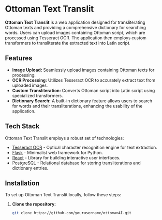 # Ottoman Text Translit

**Ottoman Text Translit** is a web application designed for transliterating Ottoman texts and providing a comprehensive dictionary for searching words. Users can upload images containing Ottoman script, which are processed using Tesseract OCR. The application then employs custom transformers to transliterate the extracted text into Latin script.

## Features

- **Image Upload:** Seamlessly upload images containing Ottoman texts for processing.
- **OCR Processing:** Utilizes Tesseract OCR to accurately extract text from uploaded images.
- **Custom Transliteration:** Converts Ottoman script into Latin script using specialized transformers.
- **Dictionary Search:** A built-in dictionary feature allows users to search for words and their transliterations, enhancing the usability of the application.

## Tech Stack

Ottoman Text Translit employs a robust set of technologies:

- [Tesseract OCR](https://github.com/tesseract-ocr/tesseract) - Optical character recognition engine for text extraction.
- [Flask](https://flask.palletsprojects.com/en/3.0.x/) - Minimalist web framework for Python.
- [React](https://reactjs.org/) - Library for building interactive user interfaces.
- [PostgreSQL](https://www.postgresql.org/) - Relational database for storing transliterations and dictionary entries.


## Installation

To set up Ottoman Text Translit locally, follow these steps:

1. **Clone the repository:**

   ```sh
   git clone https://github.com/yourusername/ottomanAI.git
